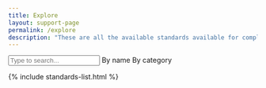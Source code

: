 ```yaml
---
title: Explore
layout: support-page
permalink: /explore
description: "These are all the available standards available for compliance or to help evolve. Make sure you <a href='learn'>learn more</a> about standards' process if you decide to create a new one."
---
```

<div class="container">
    <div class="form-group">
        <div class="input-group">
            <div id="radioBtn" class="btn-group">
                <input id="filter" type="text" class="btn-sm" placeholder="Type to search...">
                <a class="btn btn-primary btn-sm active" data-toggle="searchby" data-title="standard-name">By name</a>
                <a class="btn btn-primary btn-sm notActive" data-toggle="searchby" data-title="standard-category">By category</a>
            </div>
            <input type="hidden" name="searchby" id="searchby" value="standard-name">
        </div>
    </div>
</div>

{% include standards-list.html %}
